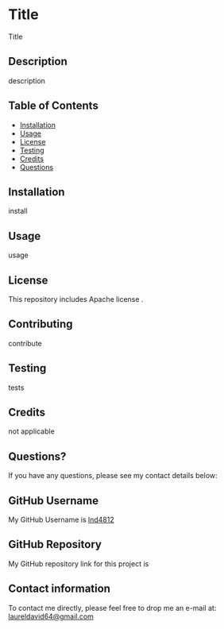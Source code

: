 


# Title
Title

  
## Description
    
description

## Table of Contents
    
* [Installation](#installation)
* [Usage](#usage)
* [License](#license)
* [Testing](#testing)
* [Credits](#credits)
* [Questions](#questions)
    
## Installation
    
install
    
##  Usage
   
usage
    
## License
    
This repository includes Apache license .

## Contributing
   
contribute
    
## Testing
   
tests

## Credits

not applicable

## Questions?

If you have any questions, please see my contact details below:
        
## GitHub Username
    
My GitHub Username is <a href="github.com:github.com:lnd4812">lnd4812</a>
        
## GitHub Repository
    
My GitHub repository link for this project is <a href="git@github.com/lnd4812/readme-generator.git"></a>
        
## Contact information
        
To contact me directly, please feel free to drop me an e-mail at: <a hef="mailto:laureldavid64@gmail.com">laureldavid64@gmail.com</a>
